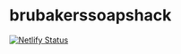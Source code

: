 # brubakerssoapshack
[![Netlify Status](https://api.netlify.com/api/v1/badges/515adb23-2f2f-4b9e-b128-12af4beb35fd/deploy-status)](https://app.netlify.com/sites/cranky-montalcini-63cf45/deploys)

